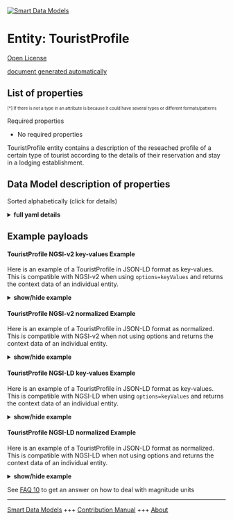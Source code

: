 <!-- 10-Header -->  
[![Smart Data Models](https://smartdatamodels.org/wp-content/uploads/2022/01/SmartDataModels_logo.png "Logo")](https://smartdatamodels.org)  
Entity: TouristProfile  
======================<!-- /10-Header -->  
<!-- 15-License -->  
[Open License](https://github.com/smart-data-models//dataModel.TourismDestinations/blob/master/TouristProfile/LICENSE.md)  
[document generated automatically](https://docs.google.com/presentation/d/e/2PACX-1vTs-Ng5dIAwkg91oTTUdt8ua7woBXhPnwavZ0FxgR8BsAI_Ek3C5q97Nd94HS8KhP-r_quD4H0fgyt3/pub?start=false&loop=false&delayms=3000#slide=id.gb715ace035_0_60)  
<!-- /15-License -->  
<!-- 20-Description -->  
<!-- /20-Description -->  
<!-- 30-PropertiesList -->  

## List of properties  

<sup><sub>[*] If there is not a type in an attribute is because it could have several types or different formats/patterns</sub></sup>  
<!-- /30-PropertiesList -->  
<!-- 35-RequiredProperties -->  
Required properties  
- No required properties  <!-- /35-RequiredProperties -->  
<!-- 40-RequiredProperties -->  
TouristProfile entity contains a description of the reseached profile of a certain type of tourist according to the details of their reservation and stay in a lodging establishment.  
<!-- /40-RequiredProperties -->  
<!-- 50-DataModelHeader -->  
## Data Model description of properties  
Sorted alphabetically (click for details)  
<!-- /50-DataModelHeader -->  
<!-- 60-ModelYaml -->  
<details><summary><strong>full yaml details</strong></summary>    
```yaml  
TouristProfile:    
  description: 'Description of a tourist profile based on the characteristics of a person, trip, choice of stay and spending while in destination.'    
  properties:    
    address:    
      description: The mailing address    
      properties:    
        addressCountry:    
          description: 'Property. The country. For example, Spain. Model:''https://schema.org/addressCountry'''    
          type: string    
        addressLocality:    
          description: 'Property. The locality in which the street address is, and which is in the region. Model:''https://schema.org/addressLocality'''    
          type: string    
        addressRegion:    
          description: 'Property. The region in which the locality is, and which is in the country. Model:''https://schema.org/addressRegion'''    
          type: string    
        district:    
          description: 'A district is a type of administrative division that, in some countries, is managed by the local government.'    
          type: string    
        postOfficeBoxNumber:    
          description: 'Property. The post office box number for PO box addresses. For example, 03578. Model:''https://schema.org/postOfficeBoxNumber'''    
          type: string    
        postalCode:    
          description: 'Property. The postal code. For example, 24004. Model:''https://schema.org/https://schema.org/postalCode'''    
          type: string    
        streetAddress:    
          description: 'Property. The street address. Model:''https://schema.org/streetAddress'''    
          type: string    
        streetNr:    
          description: Number identifying a specific property on a public street.    
          type: string    
      type: object    
      x-ngsi:    
        model: https://schema.org/address    
        type: Property    
    ageRange:    
      description: Property. Age range of the person profiled.    
      properties:    
        range:    
          description: Property. Value of ageRange. It uses the ranges defined by sortingOrder.    
          type: string    
        sortingOrder:    
          description: 'Property. Ordered set of different age groups for ageRange. OrderedSet: ''0-1, 2-5, 6-11, 12-17, 18-24, 25-29, 30-34, 35-39, 40-44, 45-49, 50-54, 55-59, 60-64, 65+''.'    
          items:    
            type: string    
          type: array    
      type: object    
      x-ngsi:    
        type: Property    
    alternateName:    
      description: An alternative name for this item    
      type: string    
      x-ngsi:    
        type: Property    
    areaServed:    
      description: The geographic area where a service or offered item is provided    
      type: string    
      x-ngsi:    
        model: https://schema.org/Text    
        type: Property    
    avgDailyAccommodationAndBoardExpenditure:    
      description: Property. Range of avg daily amount of money invoiced by the lodging establishment in accommodation and board concepts.    
      properties:    
        range:    
          description: Property. Value of avgDailyAccommodationAndBoardExpenditure. It uses the ranges defined by sortingOrder.    
          type: string    
        sortingOrder:    
          description: 'Property. Ordered set of range of money amounts for avgDailyAccommodationAndBoardExpenditure. OrderedSet: ''0 to 24 €, 25 to 49 €, 50 to 74 €, 75 to 99 €, 100 to 149 €, 150 to 199 €, 200 to 249 €, 250 to 299 €, 300 to 399 €, 400 to 499 €, 500 to 599 €, 600+ €'''    
          items:    
            type: string    
          type: array    
      type: object    
      x-ngsi:    
        type: Property    
    avgDailyExpenditure:    
      description: Property. Range of avg daily amount of money invoiced by the lodging establishment.    
      properties:    
        range:    
          description: Property. Value of avgDailyExpenditure. It uses the ranges defined by sortingOrder.    
          type: string    
        sortingOrder:    
          description: 'Property. Ordered set of range of money amounts for avgDailyExpenditure. OrderedSet: ''0 to 24 €, 25 to 49 €, 50 to 74 €, 75 to 99 €, 100 to 149 €, 150 to 199 €, 200 to 249 €, 250 to 299 €, 300 to 399 €, 400 to 499 €, 500 to 599 €, 600+ €''.'    
          items:    
            type: string    
          type: array    
      type: object    
      x-ngsi:    
        type: Property    
    avgDailyExtraExpenditure:    
      description: Property. Range of avg daily amount of money invoiced by the lodging establishment in extra concepts    
      properties:    
        range:    
          description: Property. Value of avgDailyExtraExpenditure. It uses the ranges defined by sortingOrder.    
          type: string    
        sortingOrder:    
          description: 'Property. Ordered set of range of money amounts for avgDailyExtraExpenditure. OrderedSet: ''0 to 24 €, 25 to 49 €, 50 to 74 €, 75 to 99 €, 100 to 149 €, 150 to 199 €, 200 to 249 €, 250 to 299 €, 300 to 399 €, 400 to 499 €, 500 to 599 €, 600+ €'''    
          items:    
            type: string    
          type: array    
      type: object    
      x-ngsi:    
        type: Property    
    board:    
      description: 'Property. Usual type of board type reserved. Enum:''RO, BB, HB, FB, AI''.'    
      enum:    
        - RO    
        - BB    
        - HB    
        - FB    
        - AI    
      type: string    
      x-ngsi:    
        type: Property    
    bookingChannel:    
      description: Property. Channel used by the tourist for the reservation.    
      type: string    
      x-ngsi:    
        type: Property    
    country:    
      description: 'Property. Country of nationality - https://en.wikipedia.org/wiki/ISO_3166-1_alpha-2.'    
      type: string    
      x-ngsi:    
        type: Property    
    dataProvider:    
      description: A sequence of characters identifying the provider of the harmonised data entity.    
      type: string    
      x-ngsi:    
        type: Property    
    dateCreated:    
      description: Entity creation timestamp. This will usually be allocated by the storage platform.    
      format: date-time    
      type: string    
      x-ngsi:    
        type: Property    
    dateModified:    
      description: Timestamp of the last modification of the entity. This will usually be allocated by the storage platform.    
      format: date-time    
      type: string    
      x-ngsi:    
        type: Property    
    description:    
      description: A description of this item    
      type: string    
      x-ngsi:    
        type: Property    
    gender:    
      description: 'Property. Gender of the person profiled. Enum:''Female, Male''.'    
      enum:    
        - Female    
        - Male    
      type: string    
      x-ngsi:    
        type: Property    
    id:    
      anyOf: &touristprofile_-_properties_-_owner_-_items_-_anyof    
        - description: Property. Identifier format of any NGSI entity    
          maxLength: 256    
          minLength: 1    
          pattern: ^[\w\-\.\{\}\$\+\*\[\]`|~^@!,:\\]+$    
          type: string    
        - description: Property. Identifier format of any NGSI entity    
          format: uri    
          type: string    
      description: Unique identifier of the entity    
      x-ngsi:    
        type: Property    
    location:    
      description: 'Geojson reference to the item. It can be Point, LineString, Polygon, MultiPoint, MultiLineString or MultiPolygon'    
      oneOf:    
        - description: GeoProperty. Geojson reference to the item. Point    
          properties:    
            bbox:    
              items:    
                type: number    
              minItems: 4    
              type: array    
            coordinates:    
              items:    
                type: number    
              minItems: 2    
              type: array    
            type:    
              enum:    
                - Point    
              type: string    
          required:    
            - type    
            - coordinates    
          title: GeoJSON Point    
          type: object    
        - description: GeoProperty. Geojson reference to the item. LineString    
          properties:    
            bbox:    
              items:    
                type: number    
              minItems: 4    
              type: array    
            coordinates:    
              items:    
                items:    
                  type: number    
                minItems: 2    
                type: array    
              minItems: 2    
              type: array    
            type:    
              enum:    
                - LineString    
              type: string    
          required:    
            - type    
            - coordinates    
          title: GeoJSON LineString    
          type: object    
        - description: GeoProperty. Geojson reference to the item. Polygon    
          properties:    
            bbox:    
              items:    
                type: number    
              minItems: 4    
              type: array    
            coordinates:    
              items:    
                items:    
                  items:    
                    type: number    
                  minItems: 2    
                  type: array    
                minItems: 4    
                type: array    
              type: array    
            type:    
              enum:    
                - Polygon    
              type: string    
          required:    
            - type    
            - coordinates    
          title: GeoJSON Polygon    
          type: object    
        - description: GeoProperty. Geojson reference to the item. MultiPoint    
          properties:    
            bbox:    
              items:    
                type: number    
              minItems: 4    
              type: array    
            coordinates:    
              items:    
                items:    
                  type: number    
                minItems: 2    
                type: array    
              type: array    
            type:    
              enum:    
                - MultiPoint    
              type: string    
          required:    
            - type    
            - coordinates    
          title: GeoJSON MultiPoint    
          type: object    
        - description: GeoProperty. Geojson reference to the item. MultiLineString    
          properties:    
            bbox:    
              items:    
                type: number    
              minItems: 4    
              type: array    
            coordinates:    
              items:    
                items:    
                  items:    
                    type: number    
                  minItems: 2    
                  type: array    
                minItems: 2    
                type: array    
              type: array    
            type:    
              enum:    
                - MultiLineString    
              type: string    
          required:    
            - type    
            - coordinates    
          title: GeoJSON MultiLineString    
          type: object    
        - description: GeoProperty. Geojson reference to the item. MultiLineString    
          properties:    
            bbox:    
              items:    
                type: number    
              minItems: 4    
              type: array    
            coordinates:    
              items:    
                items:    
                  items:    
                    items:    
                      type: number    
                    minItems: 2    
                    type: array    
                  minItems: 4    
                  type: array    
                type: array    
              type: array    
            type:    
              enum:    
                - MultiPolygon    
              type: string    
          required:    
            - type    
            - coordinates    
          title: GeoJSON MultiPolygon    
          type: object    
      x-ngsi:    
        type: GeoProperty    
    lodgingCategory:    
      description: 'Property. Usual category of the lodging. Enum:''1, 1 Superior, 2, 2 Superior, 3, 3 Superior, 4, 4 Superior, 5, 5 Superior''.'    
      enum:    
        - 1    
        - 1 Superior    
        - 2    
        - 2 Superior    
        - 3    
        - 3 Superior    
        - 4    
        - 4 Superior    
        - 5    
        - 5 Superior    
      type: string    
      x-ngsi:    
        type: Property    
    lodgingSize:    
      description: Property. Range size in number of rooms of the lodging    
      properties:    
        range:    
          description: Property. Value of lodgingSize. It uses the ranges defined by sortingOrder.    
          type: string    
        sortingOrder:    
          description: 'Property. Ordered set of intervals of the quantity of rooms for lodgingSize. OrderedSet: ''0 - 24 very small, 25 - 100 small, 101 - 300 medium, 301 - 700 large, 701 - 1200 very large, 1201+ massive'''    
          items:    
            type: string    
          type: array    
      type: object    
      x-ngsi:    
        type: Property    
    lodgingType:    
      description: 'Property. Usual type of lodging for the stay. Could reference UNE178506 in the future. Enum:''Hotel, Resort, Hostel, Motel, B&B, Aparthotel, Lodge''.'    
      enum:    
        - Hotel    
        - Resort    
        - Hostel    
        - Motel    
        - B&B    
        - Aparthotel    
        - Lodge    
      type: string    
      x-ngsi:    
        type: Property    
    name:    
      description: The name of this item.    
      type: string    
      x-ngsi:    
        type: Property    
    owner:    
      description: A List containing a JSON encoded sequence of characters referencing the unique Ids of the owner(s)    
      items:    
        anyOf: *touristprofile_-_properties_-_owner_-_items_-_anyof    
        description: Property. Unique identifier of the entity    
      type: array    
      x-ngsi:    
        type: Property    
    reservationLeadTime:    
      description: Property. Range of days between booking and check-in.    
      properties:    
        range:    
          description: Property. Value of reservationLeadTime. It uses the ranges defined by sortingOrder.    
          type: string    
        sortingOrder:    
          description: 'Property. Ordered set of range of days for reservationLeadTime. OrderedSet: ''1 to 7 days, 8 to 14 days, 15 to 30 days, 31 to 60 days, 61 to 90 days, 91 to 120 days, 121 to 240 days, 241 to 365 days, 366+ days''.'    
          items:    
            type: string    
          type: array    
      type: object    
      x-ngsi:    
        type: Property    
    roomOfStayType:    
      description: 'Property. Usual type of the accommodation room reserved. Enum:''Apartment, Bungalow, Studio, Single, Double, Family, Junior Suite, Senior/Executive Suite, Royal/Presidential Suite''.'    
      enum:    
        - Apartment    
        - Bungalow    
        - Studio    
        - Single    
        - Double    
        - Family    
        - Junior Suite    
        - Senior/Executive Suite    
        - Royal/Presidential Suite    
      type: string    
      x-ngsi:    
        type: Property    
    seeAlso:    
      description: list of uri pointing to additional resources about the item    
      oneOf:    
        - items:    
            format: uri    
            type: string    
          minItems: 1    
          type: array    
        - format: uri    
          type: string    
      x-ngsi:    
        type: Property    
    source:    
      description: 'A sequence of characters giving the original source of the entity data as a URL. Recommended to be the fully qualified domain name of the source provider, or the URL to the source object.'    
      type: string    
      x-ngsi:    
        type: Property    
    stayLength:    
      description: Property. Range of number of staying nights.    
      properties:    
        range:    
          description: Property. Value of stayLength. It uses the ranges defined by sortingOrder.    
          type: string    
        sortingOrder:    
          description: 'Property. Ordered set of range of nights for stayLength. OrderedSet: ''1 night, 2 to 4 nights, 5 to 7 nights, 8 to 14 nights, 15 to 21 nights, 22+ nights''.'    
          items:    
            type: string    
          type: array    
      type: object    
      x-ngsi:    
        type: Property    
    totalAccommodationAndBoardExpenditure:    
      description: Property. Range of total amount of money invoiced by the lodging establishment in accommodation and board concepts.    
      properties:    
        range:    
          description: Property. Value of totalAccommodationAndBoardExpenditure. It uses the ranges defined by sortingOrder.    
          type: string    
        sortingOrder:    
          description: 'Property. Ordered set of range of money amounts for totalAccommodationAndBoardExpenditure. OrderedSet: ''0 to 249 €, 250 to 499 €, 500 to 749 €, 750 to 999 €, 1000 to 1499 €, 1500 to 1999 €, 2000 to 2999 €, 3000 to 3999 €, 4000 to 4999 €, 5000+ €''.'    
          items:    
            type: string    
          type: array    
      type: object    
      x-ngsi:    
        type: Property    
    totalExpenditure:    
      description: Property. Range of total amount of money invoiced by the lodging establishment.    
      properties:    
        range:    
          description: Property. Value of totalExpenditure. It uses the ranges defined by sortingOrder.    
          type: string    
        sortingOrder:    
          description: 'Property. Ordered set of range of money amounts for totalExpenditure. OrderedSet: ''0 to 249 €, 250 to 499 €, 500 to 749 €, 750 to 999 €, 1000 to 1499 €, 1500 to 1999 €, 2000 to 2999 €, 3000 to 3999 €, 4000 to 4999 €, 5000+ €''.'    
          items:    
            type: string    
          type: array    
      type: object    
      x-ngsi:    
        type: Property    
    totalExtraExpenditure:    
      description: Property. Range of total amount of money invoiced by the lodging establishment in extra concepts.    
      properties:    
        range:    
          description: Property. Value of totalExtraExpenditure. It uses the ranges defined by sortingOrder.    
          type: string    
        sortingOrder:    
          description: 'Property. Ordered set of range of money amounts for totalExtraExpenditure. OrderedSet: ''0 to 249 €, 250 to 499 €, 500 to 749 €, 750 to 999 €, 1000 to 1499 €, 1500 to 1999 €, 2000 to 2999 €, 3000 to 3999 €, 4000 to 4999 €, 5000+ €''.'    
          items:    
            type: string    
          type: array    
      type: object    
      x-ngsi:    
        type: Property    
    travelPartyComposition:    
      description: 'Property. Composition of the travelling party based on the number of adults and children. Enum:''Single, Single parent, Family, Couple, Friends/Relatives''.'    
      enum:    
        - Single    
        - Single parent    
        - Family    
        - Couple    
        - Friends/Relatives    
      type: string    
      x-ngsi:    
        type: Property    
    type:    
      description: Property. NGSI Entity type. It has to be TouristProfile.    
      enum:    
        - TouristProfile    
      type: string    
      x-ngsi:    
        type: Property    
  required:    
    - id    
    - type    
  type: object    
  x-derived-from: ""    
  x-disclaimer: 'Redistribution and use in source and binary forms, with or without modification, are permitted  provided that the license conditions are met. Copyleft (c) 2022 Contributors to Smart Data Models Program'    
  x-license-url: https://github.com/smart-data-models/dataModel.TourismDestinations/blob/master/TouristProfile/LICENSE.md    
  x-model-schema: https://smart-data-models.github.io/dataModel.TourismDestinations/TouristProfile/schema.json    
  x-model-tags: ""    
  x-version: 0.0.1    
```  
</details>    
<!-- /60-ModelYaml -->  
<!-- 70-MiddleNotes -->  
<!-- /70-MiddleNotes -->  
<!-- 80-Examples -->  
## Example payloads    
#### TouristProfile NGSI-v2 key-values Example    
Here is an example of a TouristProfile in JSON-LD format as key-values. This is compatible with NGSI-v2 when  using `options=keyValues` and returns the context data of an individual entity.  
<details><summary><strong>show/hide example</strong></summary>    
```json  
{  
  "id": "urn:hosp:tourpro:0001",  
  "type": "TouristProfile",  
  "country": "NL",  
  "ageRange": {  
    "range": "30-34",  
    "sortingOrder": [  
      "0-1",  
      "2-5",  
      "6-11",  
      "12-17",  
      "18-24",  
      "25-29",  
      "30-34",  
      "35-39",  
      "40-44",  
      "45-49",  
      "50-54",  
      "55-59",  
      "60-64",  
      "65+"  
    ]  
  },  
  "gender": "Male",  
  "travelPartyComposition": "Couple",  
  "lodgingType": "Resort",  
  "lodgingCategory": "4",  
  "lodgingSize": {  
    "range": "101 - 300 Medium",  
    "sortingOrder": [  
      "0 - 24 Very Small",  
      "25 - 100 Small",  
      "101 - 300 Medium",  
      "301 - 700 Large",  
      "701 - 1200 Very Large",  
      "1201+ Massive"  
    ]  
  },  
  "roomOfStayType": "Double",  
  "board": "HB",  
  "bookingChannel": "Tour Operator",  
  "reservationLeadTime": {  
    "range": "91 to 120 days",  
    "sortingOrder": [  
      "1 to 7 Days",  
      "8 to 14 Days",  
      "15 to 30 Days",  
      "31 to 60 Days",  
      "61 to 90 Days",  
      "91 to 120 Days",  
      "121 to 240 Days",  
      "241 to 365 Days",  
      "366+ Days"  
    ]  
  },  
  "stayLength": {  
    "range": "5 to 7 days",  
    "sortingOrder": [  
      "1 day",  
      "2 to 4 days",  
      "5 to 7 days",  
      "8 to 14 days",  
      "15 to 21 days",  
      "22+ days"  
    ]  
  },  
  "totalExpenditure": {  
    "range": "1250 to 1499 €",  
    "sortingOrder": [  
      "0 to 249 €",  
      "250 to 499 €",  
      "250 to 499 €",  
      "500 to 749 €",  
      "750 to 999 €",  
      "1000 to 1499 €",  
      "1500 to 1999 €",  
      "2000 to 2999 €",  
      "3000 to 3999 €",  
      "4000 to 4999 €",  
      "5000+ €"  
    ]  
  },  
  "totalAccomodationAndBoardExpenditure": {  
    "range": "1000 to 1249 €",  
    "sortingOrder": [  
      "0 to 249 €",  
      "250 to 499 €",  
      "250 to 499 €",  
      "500 to 749 €",  
      "750 to 999 €",  
      "1000 to 1499 €",  
      "1500 to 1999 €",  
      "2000 to 2999 €",  
      "3000 to 3999 €",  
      "4000 to 4999 €",  
      "5000+ €"  
    ]  
  },  
  "totalExtraExpenditure": {  
    "range": "0 to 249 €",  
    "sortingOrder": [  
      "0 to 249 €",  
      "250 to 499 €",  
      "250 to 499 €",  
      "500 to 749 €",  
      "750 to 999 €",  
      "1000 to 1499 €",  
      "1500 to 1999 €",  
      "2000 to 2999 €",  
      "3000 to 3999 €",  
      "4000 to 4999 €",  
      "5000+ €"  
    ]  
  },  
  "avgDailyExpenditure": {  
    "range": "200 to 249 €",  
    "sortingOrder": [  
      "0 to 24 €",  
      "25 to 49 €",  
      "50 to 74 €",  
      "75 to 99 €",  
      "100 to 149 €",  
      "150 to 199 €",  
      "200 to 249 €",  
      "250 to 299 €",  
      "300 to 399 €",  
      "400 to 499 €",  
      "500 to 599 €",  
      "600+ €"  
    ]  
  },  
  "avgDailyAccomodationAndBoardExpenditure": {  
    "range": "200 to 249 €",  
    "sortingOrder": [  
      "0 to 24 €",  
      "25 to 49 €",  
      "50 to 74 €",  
      "75 to 99 €",  
      "100 to 149 €",  
      "150 to 199 €",  
      "200 to 249 €",  
      "250 to 299 €",  
      "300 to 399 €",  
      "400 to 499 €",  
      "500 to 599 €",  
      "600+ €"  
    ]  
  },  
  "avgDailyExtraExpenditure": {  
    "range": "0 to 24 €",  
    "sortingOrder": [  
      "0 to 24 €",  
      "25 to 49 €",  
      "50 to 74 €",  
      "75 to 99 €",  
      "100 to 149 €",  
      "150 to 199 €",  
      "200 to 249 €",  
      "250 to 299 €",  
      "300 to 399 €",  
      "400 to 499 €",  
      "500 to 599 €",  
      "600+ €"  
    ]  
  }  
}  
```  
</details>  
#### TouristProfile NGSI-v2 normalized Example    
Here is an example of a TouristProfile in JSON-LD format as normalized. This is compatible with NGSI-v2 when not using options and returns the context data of an individual entity.  
<details><summary><strong>show/hide example</strong></summary>    
```json  
{  
    "id": "urn:hosp:tourpro:0001",  
    "type": "TouristProfile",  
    "country": {  
        "type": "Text",  
        "value": "NL"  
    },  
    "ageRange": {  
            "type": "Text",  
            "value": "30-34"  
    },  
    "gender": {  
        "type": "Text",  
        "value": "Male"  
    },  
    "travelPartyComposition": {  
        "type": "Text",  
        "value": "Couple"  
    },  
    "lodgingType": {  
        "type": "Text",  
        "value": "Resort"  
    },  
    "lodgingCategory": {  
        "type": "Text",  
        "value": "4"  
    },  
    "lodgingSize": {  
        "type": "Text",  
        "value": "101 - 300 Medium"  
    },  
    "roomOfStayType": {  
        "type": "Text",  
        "value": "Double"  
    },  
    "board": {  
        "type": "Text",  
        "value": "HB"  
    },  
    "bookingChannel": {  
        "type": "Text",  
        "value": "Tour Operator"  
    },  
    "reservationLeadTime": {  
        "type": "Text",  
        "value": "91 to 120 days"  
    },  
    "stayLength": {  
        "type": "Text",  
        "value": "5 to 7 days"  
    },  
    "totalExpenditure": {  
        "type": "Text",  
        "value": "1250 to 1499 €"  
    },  
    "totalAccomodationAndBoardExpenditure": {  
        "type": "Text",  
        "value": "1000 to 1249 €"  
    },  
    "totalExtraExpenditure": {  
        "type": "Text",  
        "value": "0 to 249 €"  
    },  
    "avgDailyAccomodationAndBoardExpenditure": {  
        "type": "Text",  
        "value": "200 to 249 €"  
    },  
    "avgDailyExtraExpenditure": {  
        "type": "Text",  
        "value": "0 to 24 €"  
    }  
}  
```  
</details>  
#### TouristProfile NGSI-LD key-values Example    
Here is an example of a TouristProfile in JSON-LD format as key-values. This is compatible with NGSI-LD when  using `options=keyValues` and returns the context data of an individual entity.  
<details><summary><strong>show/hide example</strong></summary>    
```json  
{  
  "id": "urn:hosp:tourpro:0001",  
  "type": "TouristProfile",  
  "country": "NL",  
  "ageRange": {  
    "range": "30-34",  
    "sortingOrder": [  
      "0-1",  
      "2-5",  
      "6-11",  
      "12-17",  
      "18-24",  
      "25-29",  
      "30-34",  
      "35-39",  
      "40-44",  
      "45-49",  
      "50-54",  
      "55-59",  
      "60-64",  
      "65+"  
    ]  
  },  
  "gender": "Male",  
  "travelPartyComposition": "Couple",  
  "lodgingType": "Resort",  
  "lodgingCategory": "4",  
  "lodgingSize": {  
    "range": "101 - 300 Medium",  
    "sortingOrder": [  
      "0 - 24 Very Small",  
      "25 - 100 Small",  
      "101 - 300 Medium",  
      "301 - 700 Large",  
      "701 - 1200 Very Large",  
      "1201+ Massive"  
    ]  
  },  
  "roomOfStayType": "Double",  
  "board": "HB",  
  "bookingChannel": "Tour Operator",  
  "reservationLeadTime": {  
    "range": "91 to 120 days",  
    "sortingOrder": [  
      "1 to 7 Days",  
      "8 to 14 Days",  
      "15 to 30 Days",  
      "31 to 60 Days",  
      "61 to 90 Days",  
      "91 to 120 Days",  
      "121 to 240 Days",  
      "241 to 365 Days",  
      "366+ Days"  
    ]  
  },  
  "stayLength": {  
    "range": "5 to 7 days",  
    "sortingOrder": [  
      "1 day",  
      "2 to 4 days",  
      "5 to 7 days",  
      "8 to 14 days",  
      "15 to 21 days",  
      "22+ days"  
    ]  
  },  
  "totalExpenditure": {  
    "range": "1250 to 1499 €",  
    "sortingOrder": [  
      "0 to 249 €",  
      "250 to 499 €",  
      "250 to 499 €",  
      "500 to 749 €",  
      "750 to 999 €",  
      "1000 to 1499 €",  
      "1500 to 1999 €",  
      "2000 to 2999 €",  
      "3000 to 3999 €",  
      "4000 to 4999 €",  
      "5000+ €"  
    ]  
  },  
  "totalAccomodationAndBoardExpenditure": {  
    "range": "1000 to 1249 €",  
    "sortingOrder": [  
      "0 to 249 €",  
      "250 to 499 €",  
      "250 to 499 €",  
      "500 to 749 €",  
      "750 to 999 €",  
      "1000 to 1499 €",  
      "1500 to 1999 €",  
      "2000 to 2999 €",  
      "3000 to 3999 €",  
      "4000 to 4999 €",  
      "5000+ €"  
    ]  
  },  
  "totalExtraExpenditure": {  
    "range": "0 to 249 €",  
    "sortingOrder": [  
      "0 to 249 €",  
      "250 to 499 €",  
      "250 to 499 €",  
      "500 to 749 €",  
      "750 to 999 €",  
      "1000 to 1499 €",  
      "1500 to 1999 €",  
      "2000 to 2999 €",  
      "3000 to 3999 €",  
      "4000 to 4999 €",  
      "5000+ €"  
    ]  
  },  
  "avgDailyExpenditure": {  
    "range": "200 to 249 €",  
    "sortingOrder": [  
      "0 to 24 €",  
      "25 to 49 €",  
      "50 to 74 €",  
      "75 to 99 €",  
      "100 to 149 €",  
      "150 to 199 €",  
      "200 to 249 €",  
      "250 to 299 €",  
      "300 to 399 €",  
      "400 to 499 €",  
      "500 to 599 €",  
      "600+ €"  
    ]  
  },  
  "avgDailyAccomodationAndBoardExpenditure": {  
    "range": "200 to 249 €",  
    "sortingOrder": [  
      "0 to 24 €",  
      "25 to 49 €",  
      "50 to 74 €",  
      "75 to 99 €",  
      "100 to 149 €",  
      "150 to 199 €",  
      "200 to 249 €",  
      "250 to 299 €",  
      "300 to 399 €",  
      "400 to 499 €",  
      "500 to 599 €",  
      "600+ €"  
    ]  
  },  
  "avgDailyExtraExpenditure": {  
    "range": "0 to 24 €",  
    "sortingOrder": [  
      "0 to 24 €",  
      "25 to 49 €",  
      "50 to 74 €",  
      "75 to 99 €",  
      "100 to 149 €",  
      "150 to 199 €",  
      "200 to 249 €",  
      "250 to 299 €",  
      "300 to 399 €",  
      "400 to 499 €",  
      "500 to 599 €",  
      "600+ €"  
    ]  
  },  
  "@context": [  
    "https://raw.githubusercontent.com/smart-data-models/dataModel.TourismDestinations/master/context.jsonld"  
  ]  
}  
```  
</details>  
#### TouristProfile NGSI-LD normalized Example    
Here is an example of a TouristProfile in JSON-LD format as normalized. This is compatible with NGSI-LD when not using options and returns the context data of an individual entity.  
<details><summary><strong>show/hide example</strong></summary>    
```json  
{  
  "id": "urn:hosp:tourpro:0001",  
  "type": "TouristProfile",  
  "country": {  
    "type": "Property",  
    "value": "NL"  
  },  
  "ageRange": {  
    "type": "Property",  
    "value": "30-34"  
  },  
  "gender": {  
    "type": "Property",  
    "value": "Male"  
  },  
  "travelPartyComposition": {  
    "type": "Property",  
    "value": "Couple"  
  },  
  "lodgingType": {  
    "type": "Property",  
    "value": "Resort"  
  },  
  "lodgingCategory": {  
    "type": "Property",  
    "value": "4"  
  },  
  "lodgingSize": {  
    "type": "Property",  
    "value": "101 - 300 Medium"  
  },  
  "roomOfStayType": {  
    "type": "Property",  
    "value": "Double"  
  },  
  "board": {  
    "type": "Property",  
    "value": "HB"  
  },  
  "bookingChannel": {  
    "type": "Property",  
    "value": "Tour Operator"  
  },  
  "reservationLeadTime": {  
    "type": "Property",  
    "value": "91 to 120 days"  
  },  
  "stayLength": {  
    "type": "Property",  
    "value": "5 to 7 days"  
  },  
  "totalExpenditure": {  
    "type": "Property",  
    "value": "1250 to 1499 €"  
  },  
  "totalAccomodationAndBoardExpenditure": {  
    "type": "Property",  
    "value": "1000 to 1249 €"  
  },  
  "totalExtraExpenditure": {  
    "type": "Property",  
    "value": "0 to 249 €"  
  },  
  "avgDailyAccomodationAndBoardExpenditure": {  
    "type": "Property",  
    "value": "200 to 249 €"  
  },  
  "avgDailyExtraExpenditure": {  
    "type": "Property",  
    "value": "0 to 24 €"  
  },  
  "@context": [  
    "https://raw.githubusercontent.com/smart-data-models/dataModel.TourismDestinations/master/context.jsonld"  
  ]  
}  
```  
</details><!-- /80-Examples -->  
<!-- 90-FooterNotes -->  
<!-- /90-FooterNotes -->  
<!-- 95-Units -->  
See [FAQ 10](https://smartdatamodels.org/index.php/faqs/) to get an answer on how to deal with magnitude units  
<!-- /95-Units -->  
<!-- 97-LastFooter -->  
---  
[Smart Data Models](https://smartdatamodels.org) +++ [Contribution Manual](https://bit.ly/contribution_manual) +++ [About](https://bit.ly/Introduction_SDM)<!-- /97-LastFooter -->  
